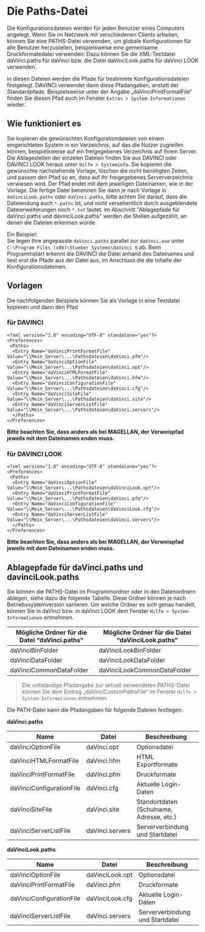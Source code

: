#	Die Paths-Datei

Die Konfigurationsdateien werden für jeden Benutzer eines Computers angelegt. Wenn Sie im Netzwerk mit verschiedenen Clients arbeiten, können Sie eine PATHS-Datei verwenden, um globale Konfigurationen für alle Benutzer herzustellen, beispielsweise eine gemeinsame Druckformatedatei verwenden: Dazu können Sie die XML-Textdatei daVinci.paths für daVinci bzw. die Datei daVinciLook.paths für daVinci LOOK verwenden. 

In diesen Dateien werden die Pfade für bestimmte Konfigurationsdateien festgelegt. DAVINCI verwendet dann diese Pfadangaben, anstatt der Standardpfade. Beispielsweise unter der Angabe „daVinciPrintFormatFile“ finden Sie diesen Pfad auch im Fenster `Extras > System-Informationen` wieder.

## Wie funktioniert es

Sie kopieren die gewünschten Konfigurationdateien von einem eingerichteten System in ein Verzeichnis, auf das die Nutzer zugreifen können, beispielsweise auf ein freigegebenes Verzeichnis auf Ihrem Server. Die Ablagestellen der einzelen Dateien finden Sie aus DAVINCI oder DAVINCI LOOK heraus unter `Hilfe > Systeminfo`. Sie kopieren die gewünschte nachstehende Vorlage, löschen die nicht benötigten Zeilen, und passen den Pfad so an, dass auf Ihr freigegebenes Serververzeichnis verwiesen wird. Der Pfad endet mit dem jeweiligen Dateinamen, wie in der Vorlage.
Die fertige Datei benennen Sie dann je nach Vorlage in `daVinciLook.paths` oder `daVinci.paths`, bitte achten Sie darauf, dass die Dateiendung auch `*.paths` ist, und nicht versehentlich durch ausgeblendete Dateierweiterungen noch `*.txt` lautet. 
Im Abschnitt "Ablagepfade für daVinci.paths und davinciLook.paths" werden die Stellen aufgezählt, an denen die Dateien erkennen würde. 

Ein Beispiel:<br/> Sie legen Ihre angepasste `daVinci.paths` parallel zur `daVinci.exe` unter `C:\Program Files (x86)\Stueber Systems\daVinci 6` ab. Beim Programmstart erkennt die DAVINCI die Datei anhand des Dateinames und liest erst die Pfade aus der Datei aus, im Anschluss die die Inhalte der Konfigurationsdateinen. 

## Vorlagen 

Die nachfolgenden Beispiele können Sie als Vorlage in eine Textdatei kopieren und dann den Pfad 

### für DAVINCI

```
<?xml version="1.0" encoding="UTF-8" standalone="yes"?>
<Preferences>
 <Paths>
  <Entry Name="daVinciPrintFormatFile" Value="\\Mein_Server\...\Pathsdateien\daVinci.pfm"/>
  <Entry Name="daVinciOptionFile" Value="\\Mein_Server\...\Pathsdateien\daVinci.opt"/>
  <Entry Name="daVinciHTMLFormatFile" Value="\\Mein_Server\...\Pathsdateien\daVinci.hfm"/>
  <Entry Name="daVinciConfigurationFile" Value="\\Mein_Server\...\Pathsdateien\daVinci.cfg"/>
  <Entry Name="daVinciSiteFile" Value="\\Mein_Server\...\Pathsdateien\daVinci.site"/>
  <Entry Name="daVinciServerListFile" Value="\\Mein_Server\...\Pathsdateien\daVinci.servers"/>
  </Paths>
</Preferences>
```

**Bitte beachten Sie, dass anders als bei MAGELLAN, der Verweispfad jeweils mit dem Dateinamen enden muss.**

### für DAVINCI LOOK

```
<?xml version="1.0" encoding="UTF-8" standalone="yes"?>
<Preferences>
 <Paths>
  <Entry Name="daVinciOptionFile" Value="\\Mein_Server\...\Pathsdateien\daVinciLook.opt"/>
  <Entry Name="daVinciPrintFormatFile" Value="\\Mein_Server\...\Pathsdateien\daVinci.pfm"/>
  <Entry Name="daVinciConfigurationFile" Value="\\Mein_Server\...\Pathsdateien\daVinciLook.cfg"/>
  <Entry Name="daVinciServerListFile" Value="\\Mein_Server\...\Pathsdateien\daVinci.servers"/>
  </Paths>
</Preferences>
```

**Bitte beachten Sie, dass anders als bei MAGELLAN, der Verweispfad jeweils mit dem Dateinamen enden muss.**

## Ablagepfade für daVinci.paths und davinciLook.paths

Sie können die PATHS-Datei im Programmordner oder in den Datenordnern ablegen, siehe dazu die folgende Tabelle. Diese Ordner können je nach Betriebssystemversion variieren. Um welche Ordner es sich genau handelt, können Sie in daVinci bzw. in daVinci LOOK dem Fenster `Hilfe > System-Informationen` entnehmen.

Mögliche Ordner für die Datei “daVinci.paths“ |Mögliche Ordner für die Datei “daVinciLook.paths“ 
---|---
daVinciBinFolder	|daVinciLookBinFolder
daVinciDataFolder	|daVinciLookDataFolder
daVinciCommonDataFolder	|daVinciLookCommonDataFolder

> Die vollständige Pfadangabe zur aktuell verwendeten PATHS-Datei können Sie dem Eintrag „daVinciCustomPathsFile“ im Fenster `Hilfe > System-Informationen` entnehmen.

Die PATH-Datei kann die Pfadangaben für folgende Dateien festlegen:

**daVinci.paths**

Name|Datei|Beschreibung
---|---|---
daVinciOptionFile|daVinci.opt|Optionsdatei
daVinciHTMLFormatFile|daVinci.hfm|HTML Exportformate
daVinciPrintFormatFile|daVinci.pfm|Druckformate
daVinciConfigurationFile|daVinci.cfg|Aktuelle Login-Daten
daVinciSiteFile	|daVinci.site|Standortdaten (Schulname, Adresse, etc.)
daVinciServerListFile|daVinci.servers|Serververbindung und Startdatei

**daVinciLook.paths**

Name	|Datei	|Beschreibung
---|---|---
daVinciOptionFile|	daVinciLook.opt |	Optionsdatei
daVinciPrintFormatFile	|daVinci.pfm |	Druckformate
daVinciConfigurationFile	|daVinciLook.cfg|	Aktuelle Login-Daten
daVinciServerListFile|	daVinci.servers|	Serververbindung und Startdatei
